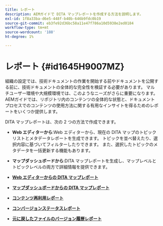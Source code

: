 ```yaml
---
title: レポート
description: AEMガイドで DITA マップレポートを作成する方法を説明します。
exl-id: 1f8a33ba-d6e5-448f-b40b-646b9fdc0b19
source-git-commit: eb3fe92d36bc58a11e47f786a10d5938e2ed0184
workflow-type: tm+mt
source-wordcount: '188'
ht-degree: 1%

---
```


# レポート {#id1645H9007MZ}

組織の設定では、技術ドキュメントの作業を開始する前やドキュメントを公開する前に、技術ドキュメントの全体的な完全性を検証する必要があります。 マルチユーザー環境や大規模環境では、このようなニーズがさらに重要になります。 AEMガイドでは、リポジトリ内のコンテンツの全体的な状態と、ドキュメントプロセスでのコンテンツの使用方法に関する有用なインサイトを得るためのレポートをいくつか提供します。

DITA マップレポートは、次の 2 つの方法で作成できます。

- **Web エディターから**:Web エディターから、現在の DITA マップのトピックリストとメタデータレポートを生成できます。 トピックを並べ替えたり、選択内容に基づいてフィルターしたりできます。 また、選択したトピックのメタデータを一括更新する機能もあります。
- **マップダッシュボードから**:DITA マップレポートを生成し、マップレベルとトピックレベルの両方で詳細情報を提供できます。

- **[Web エディターからの DITA マップレポート](reports-web-editor.md)**

- **[マップダッシュボードからの DITA マップレポート](reports-ditamap.md)**

- **[コンテンツ再利用レポート](reports-content-reuse.md)**

- **[コンバージョンステータスレポート](reports-convertion-status.md)**

- **[元に戻したファイルのバージョン履歴レポート](reports-reverted-file-version-history.md)**
